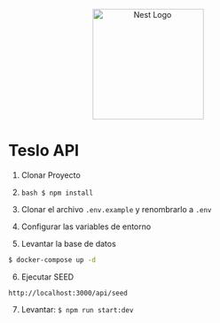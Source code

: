 <p align="center">
  <a href="http://nestjs.com/" target="blank"><img src="https://nestjs.com/img/logo-small.svg" width="200" alt="Nest Logo" /></a>
</p>

[circleci-image]: https://img.shields.io/circleci/build/github/nestjs/nest/master?

# Teslo API

1. Clonar Proyecto
2. ```bash $ npm install ```

3. Clonar el archivo ```.env.example``` y renombrarlo a ```.env```
4. Configurar las variables de entorno

5. Levantar la base de datos
```bash
$ docker-compose up -d
```
6. Ejecutar SEED
```
http://localhost:3000/api/seed
```

7. Levantar: ```$ npm run start:dev ```

